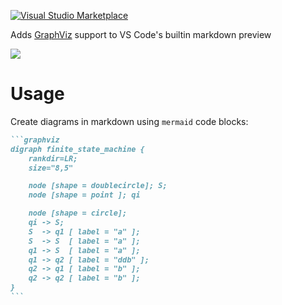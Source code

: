 [![Visual Studio Marketplace](https://img.shields.io/vscode-marketplace/d/geeklearningio.graphviz-markdown-preview.svg)]()

Adds [GraphViz](http://www.graphviz.org/) support to VS Code's builtin markdown preview

![](https://github.com/geeklearningio/graphviz-markdown-preview/raw/master/docs/example.png)


# Usage
Create diagrams in markdown using `mermaid` code blocks:

~~~markdown
```graphviz
digraph finite_state_machine {
    rankdir=LR;
    size="8,5"

    node [shape = doublecircle]; S;
    node [shape = point ]; qi

    node [shape = circle];
    qi -> S;
    S  -> q1 [ label = "a" ];
    S  -> S  [ label = "a" ];
    q1 -> S  [ label = "a" ];
    q1 -> q2 [ label = "ddb" ];
    q2 -> q1 [ label = "b" ];
    q2 -> q2 [ label = "b" ];
}
```
~~~